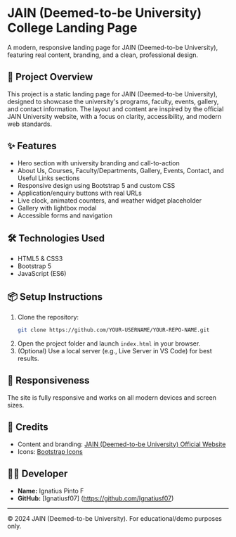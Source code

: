 # JAIN (Deemed-to-be University) College Landing Page

A modern, responsive landing page for JAIN (Deemed-to-be University), featuring real content, branding, and a clean, professional design.

## 🚀 Project Overview

This project is a static landing page for JAIN (Deemed-to-be University), designed to showcase the university's programs, faculty, events, gallery, and contact information. The layout and content are inspired by the official JAIN University website, with a focus on clarity, accessibility, and modern web standards.

## ✨ Features

- Hero section with university branding and call-to-action
- About Us, Courses, Faculty/Departments, Gallery, Events, Contact, and Useful Links sections
- Responsive design using Bootstrap 5 and custom CSS
- Application/enquiry buttons with real URLs
- Live clock, animated counters, and weather widget placeholder
- Gallery with lightbox modal
- Accessible forms and navigation

## 🛠️ Technologies Used

- HTML5 & CSS3
- Bootstrap 5
- JavaScript (ES6)

## 📦 Setup Instructions

1. Clone the repository:
   ```sh
   git clone https://github.com/YOUR-USERNAME/YOUR-REPO-NAME.git
   ```
2. Open the project folder and launch `index.html` in your browser.
3. (Optional) Use a local server (e.g., Live Server in VS Code) for best results.

## 📱 Responsiveness

The site is fully responsive and works on all modern devices and screen sizes.

## 🙏 Credits

- Content and branding: [JAIN (Deemed-to-be University) Official Website](https://www.jainuniversity.ac.in/)
- Icons: [Bootstrap Icons](https://icons.getbootstrap.com/)

## 👨‍💻 Developer

- **Name:** Ignatius Pinto F
- **GitHub:** [Ignatiusf07] (https://github.com/Ignatiusf07)

---

© 2024 JAIN (Deemed-to-be University). For educational/demo purposes only.
